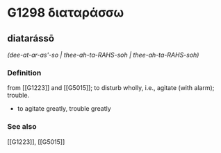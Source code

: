 # G1298 διαταράσσω

## diatarássō

_(dee-at-ar-as'-so | thee-ah-ta-RAHS-soh | thee-ah-ta-RAHS-soh)_

### Definition

from [[G1223]] and [[G5015]]; to disturb wholly, i.e., agitate (with alarm); trouble.

- to agitate greatly, trouble greatly

### See also

[[G1223]], [[G5015]]

